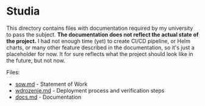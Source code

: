 # Studia

This directory contains files with documentation required by my university to pass the subject.
**The documentation does not reflect the actual state of the project.**
I had not enough time (yet) to create CI/CD pipeline, or Helm charts,
or many other feature described in the documentation, so it's just a placeholder for now.
It for sure reflects what the project should look like in the future, but not now.

Files:

- [sow.md](sow.md) - Statement of Work
- [wdrozenie.md](wdrozenie.md) - Deployment process and verification steps
- [docs.md](docs.md) - Documentation
